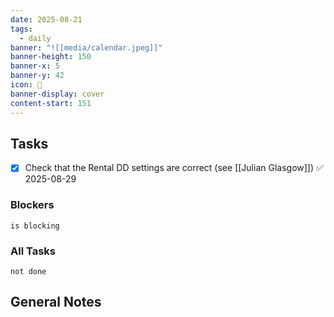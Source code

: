 ```yaml
---
date: 2025-08-21
tags:
  - daily
banner: "![[media/calendar.jpeg]]"
banner-height: 150
banner-x: 5
banner-y: 42
icon: 📆
banner-display: cover
content-start: 151
---
```


## Tasks

- [x] Check that the Rental DD settings are correct (see [[Julian Glasgow]]) ✅ 2025-08-29

### Blockers
```tasks
is blocking
```

### All Tasks
```tasks
not done
```

## General Notes
